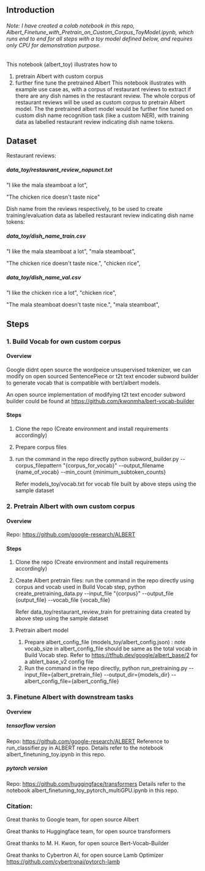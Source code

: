 ## Introduction

###### Note: I have created a colab notebook in this repo, Albert_Finetune_with_Pretrain_on_Custom_Corpus_ToyModel.ipynb, which runs end to end for all steps with a toy model defined below, and requires only CPU for demonstration purpose. 

This notebook (albert_toy) illustrates how to 
1. pretrain Albert with custom corpus
2. further fine tune the pretrained Albert 
This notebook illustrates with example use case as, with a corpus of restaurant reviews to extract if there are any dish names in the restaurant review. The whole corpus of restaurant reviews will be used as custom corpus to pretrain Albert model. The the pretrained albert model would be further fine tuned on custom dish name recognition task (like a custom NER), with training data as labelled restaurant review indicating dish name tokens. 

## Dataset
Restaurant reviews: 

##### data_toy/restaurant_review_nopunct.txt
"I like the mala steamboat a lot",

"The chicken rice doesn't taste nice"

Dish name from the reviews respectively, to be used to create training/evaluation data as labelled restaurant review indicating dish name tokens:

##### data_toy/dish_name_train.csv
"I like the mala steamboat a lot", "mala steamboat",

"The chicken rice doesn't taste nice.", "chicken rice",

##### data_toy/dish_name_val.csv
"I like the chicken rice a lot", "chicken rice",

"The mala steamboat doesn't taste nice.", "mala steamboat",

## Steps
### 1. Build Vocab for own custom corpus
#### Overview
Google didnt open source the wordpeice unsupervised tokenizer, we can modify on open sourced SentencePiece or t2t text encoder subword builder to generate vocab that is compatible with bert/albert models.

An open source implementation of modifying t2t text encoder subword builder could be found at https://github.com/kwonmha/bert-vocab-builder
#### Steps
1. Clone the repo (Create environment and install requirements accordingly)
2. Prepare corpus files 
3. run the command in the repo directly python subword_builder.py --corpus_filepattern "{corpus_for_vocab}" --output_filename {name_of_vocab} --min_count {minimum_subtoken_counts} 

    Refer models_toy/vocab.txt for vocab file built by above steps using the sample dataset

### 2. Pretrain Albert with own custom corpus
#### Overview
Repo: https://github.com/google-research/ALBERT
#### Steps
1. Clone the repo (Create environment and install requirements accordingly)
2. Create Albert pretrain files: run the command in the repo directly using corpus and vocab used in Build Vocab step, python create_pretraining_data.py --input_file "{corpus}" --output_file {output_file} --vocab_file {vocab_file}

    Refer data_toy/restaurant_review_train for pretraining data created by above step using the sample dataset

3. Pretrain albert model
    1. Prepare albert_config_file (models_toy/albert_config.json) : note vocab_size in albert_config_file should be same as the total vocab in Build Vocab step. Refer to https://tfhub.dev/google/albert_base/2 for a ablert_base_v2 config file
    2. Run the command in the repo directly, python run_pretraining.py --input_file={albert_pretrain_file} --output_dir={models_dir} --albert_config_file={albert_config_file}


### 3. Finetune Albert with downstream tasks
#### Overview
##### tensorflow version
Repo: https://github.com/google-research/ALBERT
Reference to run_classifier.py in ALBERT repo. Details refer to the notebook albert_finetuning_toy.ipynb in this repo.
##### pytorch version
Repo: https://github.com/huggingface/transformers
Details refer to the notebook albert_finetuning_toy_pytorch_multiGPU.ipynb in this repo.


### Citation:
Great thanks to Google team, for open source Albert

Great thanks to Huggingface team, for open source transformers

Great thanks to M. H. Kwon, for open source Bert-Vocab-Builder

Great thanks to Cybertron AI, for open source Lamb Optimizer https://github.com/cybertronai/pytorch-lamb
